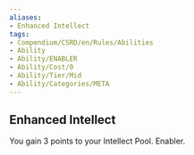 ```yaml
---
aliases:
- Enhanced Intellect
tags:
- Compendium/CSRD/en/Rules/Abilities
- Ability
- Ability/ENABLER
- Ability/Cost/0
- Ability/Tier/Mid
- Ability/Categories/META
---
```


  
## Enhanced Intellect  
You gain 3 points to your Intellect Pool. Enabler. 